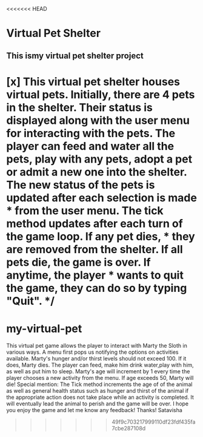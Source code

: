 <<<<<<< HEAD
# Virtual Pet Shelter
## This ismy virtual pet shelter project
 
 [x] This virtual pet shelter houses virtual pets. Initially, there are 4 pets in the 	shelter. Their status is displayed along with the user menu for interacting with the pets. The player can feed and water all the pets, play with any pets, adopt a pet or admit a new one into the shelter. The new status of the pets is updated after each selection is made 
	 * from the user menu. The tick method updates after each turn of the game loop. If any pet dies,
	 *  they are removed from the shelter. If all pets die, the game is over. If anytime, the player 
	 *  wants to quit the game, they can do so by typing "Quit".
	 */
=======
# my-virtual-pet
This virtual pet game allows the player to interact with Marty the Sloth in various ways. A menu first pops us notifying the options on activities available. Marty's hunger and/or thirst levels should not exceed 100. If it does, Marty dies. The player can feed, make him drink water,play with him, as well as put him to sleep. Marty's age will increment by 1 every time the player chooses a new activity from the menu. If age exceeds 50, Marty will die!
Special mention:
The Tick method increments the age of of the animal as well as general health
status such as hunger and thirst of the animal if the appropriate action does not take place while an activity is completed. It will eventually lead the animal to perish and the game will be over.
I hope you enjoy the game and let me know any feedback!
Thanks!
Satavisha
>>>>>>> 49f9c703217999110df23fdf435fa7cbe287108d
